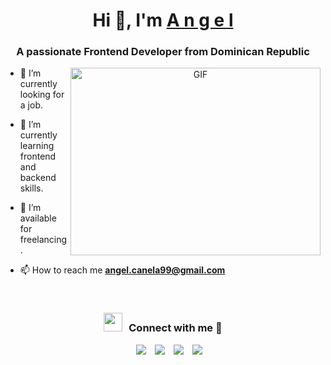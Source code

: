 <h1 align="center">Hi 👋, I'm <a href="https://github.com/angelcanelac" target="blank">
A n g e l</a></h1>
<h3 align="center">A passionate Frontend Developer from Dominican Republic</h3>

<a target="_blank" align="center">
  <img align="right" top="500" height="300" width="400" alt="GIF" src="https://media.giphy.com/media/SWoSkN6DxTszqIKEqv/giphy.gif">
</a>

- 🔭  I’m currently looking for a job.

- 🌱 I’m currently learning frontend and backend skills.

- 🤝 I’m available for freelancing.

- 📫 How to reach me **angel.canela99@gmail.com**
<br/>
<h3 align="center" > <img src="https://media.giphy.com/media/iY8CRBdQXODJSCERIr/giphy.gif" width="30" height="30" style="margin-right: 10px;">Connect with me 🤝 </h3>

<p align="center">

 <div align="center"  class="icons-social" style="margin-left: 10px;">
        <a style="margin-left: 10px;"  target="_blank" href="https://www.linkedin.com/in/angel-canela-792135203/">
			<img src="https://img.icons8.com/doodle/40/000000/linkedin--v2.png"></a>
        <a style="margin-left: 10px;" target="_blank" href="https://github.com/angelcanelac">
		<img src="https://img.icons8.com/doodle/40/000000/github--v1.png"></a>
        <a style="margin-left: 10px;" target="_blank" href="https://www.instagram.com/angelcanelac/">
			<img src="https://img.icons8.com/doodle/40/000000/instagram-new--v2.png"></a>
		<a style="margin-left: 10px;" target="_blank" href="https://x.com/AngelCanela02">
			<img src="https://img.icons8.com/doodle/1x/twitter-squared--v2.png" ></a>
      </div>
</p>
